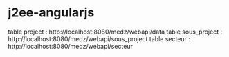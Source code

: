 # j2ee-angularjs


table project : http://localhost:8080/medz/webapi/data
table sous_project : http://localhost:8080/medz/webapi/sous_project
table secteur : http://localhost:8080/medz/webapi/secteur
